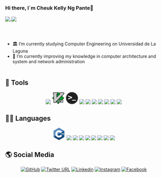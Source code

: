 ### Hi there, I´m Cheuk Kelly Ng Pante👋
<a href="https://github.com/anuraghazra/github-readme-stats">
  <img align="center" src="https://github-readme-stats.vercel.app/api?username=feichay10&include_all_commits=true&show_icons=true&count_private=true&theme=github_dark&hide_border=true" />
</a>
<a href="https://github.com/anuraghazra/github-readme-stats">
  <img align="center" src="https://github-readme-stats.vercel.app/api/top-langs/?username=feichay10&show_icons=true&layout=compact&count_private=true&include_all_commits=true&theme=github_dark&hide_border=true" />
</a>

</br></br>
- 🏛️ I’m currently studying Computer Engineering on Universidad de La Laguna 
- 🌱 I’m currently improving my knowledge in computer architecture and system and network administration
</br></br>

## 🔨 Tools
<p align="center">
<code><img width="40" src="https://www.freepnglogos.com/uploads/linux-png/linux-logo-logo-brands-for-0.png"></code>
<code><img width="40" src="https://raw.githubusercontent.com/github/explore/80688e429a7d4ef2fca1e82350fe8e3517d3494d/topics/vim/vim.png"></code>
<code><img width="40" src="https://raw.githubusercontent.com/github/explore/d92924b1d925bb134e308bd29c9de6c302ed3beb/topics/terminal/terminal.png"></code>
<code><img width="44" src="https://www.freepnglogos.com/uploads/windows-logo-png/windows-logo-windows-symbol-meaning-history-and-evolution-4.png"></code>
<code><img width="40" src="https://upload.wikimedia.org/wikipedia/commons/thumb/9/9a/Visual_Studio_Code_1.35_icon.svg/2048px-Visual_Studio_Code_1.35_icon.svg.png"></code>  
<code><img width="40" src="https://upload.wikimedia.org/wikipedia/commons/d/d5/Virtualbox_logo.png"></code> 
<code><img width="40" src="https://upload.wikimedia.org/wikipedia/commons/thumb/5/56/Adobe_Photoshop_Lightroom_Classic_CC_icon.svg/1200px-Adobe_Photoshop_Lightroom_Classic_CC_icon.svg.png"></code>
<code><img width="40" src="https://www.gns3.com/assets/custom/gns3/images/logo-colour.png"></code>
<code><img width="40" src="https://git-scm.com/images/logos/downloads/Git-Icon-1788C.png"></code>
<code><img width="40" src="https://upload.wikimedia.org/wikipedia/commons/thumb/0/0b/Qt_logo_2016.svg/578px-Qt_logo_2016.svg.png"></code>
</p>

## 👨‍💻 Languages 
<p align="center">
<code><img width="41" src="https://raw.githubusercontent.com/github/explore/180320cffc25f4ed1bbdfd33d4db3a66eeeeb358/topics/cpp/cpp.png"></code>
<code><img width="36" src="https://upload.wikimedia.org/wikipedia/commons/thumb/1/18/C_Programming_Language.svg/1200px-C_Programming_Language.svg.png"></code>
<code><img width="96" src="https://upload.wikimedia.org/wikipedia/commons/thumb/8/82/Gnu-bash-logo.svg/1200px-Gnu-bash-logo.svg.png"></code>
<code><img width="40" src="https://eirikpre.gallerycdn.vsassets.io/extensions/eirikpre/systemverilog/0.11.3/1612434073897/Microsoft.VisualStudio.Services.Icons.Default"></code>
<code><img width="40" src="https://s3.amazonaws.com/s3.timetoast.com/public/uploads/photo/18799587/image/medium-888dcf9eaba44519efb88612bc29e64c.png"></code>
<code><img width="40" src="https://d3njjcbhbojbot.cloudfront.net/api/utilities/v1/imageproxy/https://coursera-course-photos.s3.amazonaws.com/15/ab137082ad40cabb23d4baf1500ea6/FPGA-LOGO.png?auto=format%2Ccompress&dpr=1"></code>
<code><img width="40" src="https://upload.wikimedia.org/wikipedia/commons/f/f1/Ruby_logo.png"></code>
<code><img width="40" src="https://dashboard.snapcraft.io/site_media/appmedia/2020/04/Prolog-logo-512.png"></code>
<code><img width="50" src="https://user-images.githubusercontent.com/72381464/215694197-a1d3b29c-418b-4b57-ba3d-98d57386b963.png"></code>
</p>

## 🌎 Social Media
<p align="center">
<a href="https://github.com/feichay10"><img src="https://img.shields.io/badge/GitHub-%23171515.svg?style=flat&logo=Github&logoColor=white" alt="GitHub"></a>
<a href="https://twitter.com/chakii10_"><img src="https://img.shields.io/badge/Twitter-%23FFFFFF.svg?style=flat&logo=Twitter&logoColor=1DA1F2" alt="Twitter URL"></a>
<a href="https://www.linkedin.com/in/cheuk-kelly-ng-pante-293967158/"><img src="https://img.shields.io/badge/LinkedIn-blue?style=flat&logo=Linkedin&logoColor=white" alt="Linkedin"></a>
<a href="https://www.instagram.com/chakii10_/?hl=es"><img src="https://img.shields.io/badge/Instagram-%23E4405F.svg?style=flat&logo=Instagram&logoColor=white" alt="Instagram"></a>
<a href="https://www.facebook.com/cheuk.kelly"><img src="https://img.shields.io/badge/Facebook-blue?style=flat&logo=Facebook&logoColor=white" alt="Facebook"></a></p>
